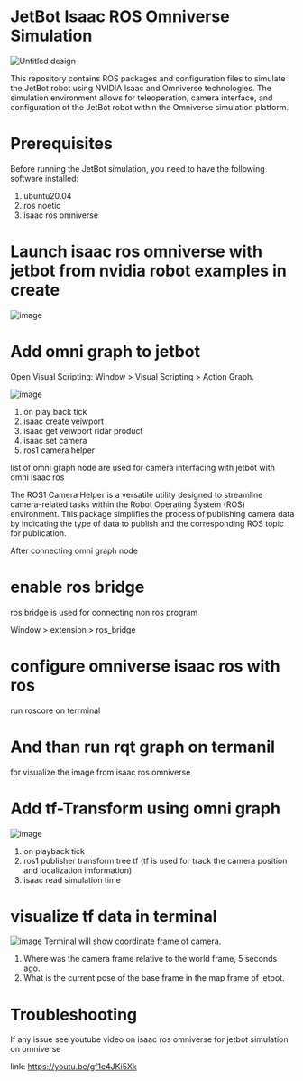 # JetBot Isaac ROS Omniverse Simulation

![Untitled design](https://github.com/kabilan2003/jetbot-isaac-ros-omniverse/assets/109456728/cac3d2bd-397f-484d-8b4c-a8824636f26d)

This repository contains ROS packages and configuration files to simulate the JetBot robot using NVIDIA Isaac and Omniverse technologies. The simulation environment allows for teleoperation, camera interface, and configuration of the JetBot robot within the Omniverse simulation platform.

# Prerequisites

Before running the JetBot simulation, you need to have the following software installed:
1. ubuntu20.04
2. ros noetic
3. isaac ros omniverse

# Launch isaac ros omniverse with jetbot from nvidia robot examples in create 

![image](https://github.com/kabilan2003/jetbot-isaac-ros-omniverse/assets/109456728/60f71eca-9b04-42a9-bfd6-a2c3734d5c7b)

# Add omni graph to jetbot 
Open Visual Scripting: Window > Visual Scripting > Action Graph.

![image](https://github.com/kabilan2003/jetbot-isaac-ros-omniverse/assets/109456728/76d70509-7a08-4ff6-ba9f-270882987bca)
1. on play back tick
2. isaac create veiwport
3. isaac get veiwport ridar product
4. isaac set camera
5. ros1 camera helper

list of omni graph node are used for camera interfacing with jetbot with omni isaac ros 

The ROS1 Camera Helper is a versatile utility designed to streamline camera-related tasks within the Robot Operating System (ROS) environment. This package simplifies the process of publishing camera data by indicating the type of data to publish and the corresponding ROS topic for publication.

After connecting omni graph node 

# enable ros bridge 

ros bridge is used for connecting non ros program 

Window > extension > ros_bridge 

# configure omniverse isaac ros with ros 

run roscore on terrminal 
# And than run rqt graph on termanil 

for visualize the image from isaac ros omniverse 

#  Add tf-Transform using omni graph 

![image](https://github.com/kabilan2003/jetbot-isaac-ros-omniverse/assets/109456728/f1483877-53d7-4d85-bb20-fda66e8b024b)

1. on playback tick
2. ros1 publisher transform tree tf (tf is used for track the camera position and localization imformation)
3. isaac read simulation time 

# visualize tf data in terminal 

![image](https://github.com/kabilan2003/jetbot-isaac-ros-omniverse/assets/109456728/d94a2eb8-b0a2-442a-9a73-8e414ff9ca73)
Terminal will show coordinate frame of camera.
1. Where was the camera frame relative to the world frame, 5 seconds ago.
2. What is the current pose of the base frame in the map frame of jetbot. 


# Troubleshooting

If any issue see youtube video on isaac ros omniverse for jetbot simulation on omniverse 

link: https://youtu.be/gf1c4JKi5Xk















